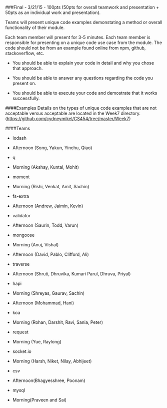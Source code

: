 ###Final - 3/21/15 - 100pts (50pts for overall teamwork and presentation + 50pts as an individual work and presentation).

Teams will present unique code examples demonstating a method or overall functionality of their module.


Each team member will present for 3-5 minutes.  Each team member is responsible for presenting on a unique code use case from the module.  The code should not be from an example found online from npm, github, stackoverflow, etc.

 - You should be able to explain your code in detail and why you chose that approach.  

 - You should be able to answer any questions regarding the code you present on.

 - You should be able to execute your code and demostrate that it works successfully.


####Examples
Details on the types of unique code examples that are not acceptable versus acceptable are located in the Week7 directory.
(https://github.com/cydneymikel/CS454/tree/master/Week7)


####Teams
- lodash
 - Afternoon (Song, Yakun, Yinchu, Qiao)
 
- q
 - Morning (Akshay, Kuntal, Mohit)

- moment
 - Morning (Rishi, Venkat, Amit, Sachin)
 
- fs-extra
 - Afternoon (Andrew, Jaimin, Kevin) 
 
- validator
 - Afternoon (Saurin, Todd, Varun)

- mongoose
 - Morning (Anuj, Vishal)
 - Afternoon (David, Pablo, Clifford, Ali)
 
- traverse
 - Afternoon (Shruti, Dhruvika, Kumari Parul, Dhruva, Priyal)
 
- hapi
 - Morning (Shreyas, Gaurav, Sachin)
 - Afternoon (Mohammad, Hani)

- koa
 - Morning (Rohan, Darshit, Ravi, Sania, Peter) 

- request
 - Morning (Yue, Raylong) 

- socket.io 
 - Morning (Harsh, Niket, Nilay, Abhijeet)

- csv
 - Afternoon(Bhagyesshree, Poonam)

- mysql
 - Morning(Praveen and Sai)



